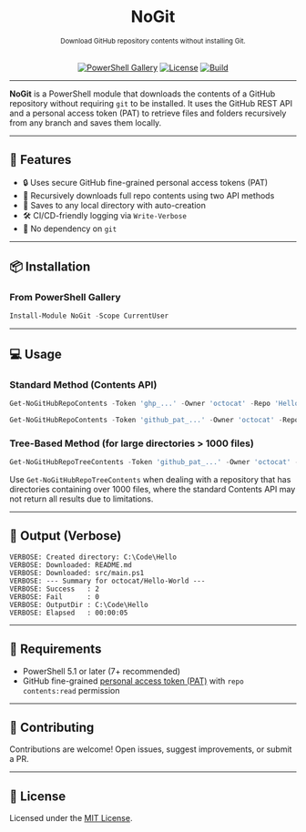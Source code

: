 <h1 align="center">NoGit</h1>
<div align="center">
<sub>Download GitHub repository contents without installing Git.</sub>
<br /><br />

[![PowerShell Gallery](https://img.shields.io/powershellgallery/v/NoGit?label=Gallery)](https://www.powershellgallery.com/packages/NoGit)
[![License](https://img.shields.io/github/license/kevinblumenfeld/NoGit)](LICENSE)
[![Build](https://github.com/kevinblumenfeld/NoGit/actions/workflows/ci.yml/badge.svg)](https://github.com/kevinblumenfeld/NoGit/actions)

</div>

---

**NoGit** is a PowerShell module that downloads the contents of a GitHub repository without requiring `git` to be installed. It uses the GitHub REST API and a personal access token (PAT) to retrieve files and folders recursively from any branch and saves them locally.

---

## 🚀 Features

- 🔒 Uses secure GitHub fine-grained personal access tokens (PAT)
- 📂 Recursively downloads full repo contents using two API methods
- 📁 Saves to any local directory with auto-creation
- 🛠️ CI/CD-friendly logging via `Write-Verbose`
- 🚫 No dependency on `git`

---

## 📦 Installation

### From PowerShell Gallery

```powershell
Install-Module NoGit -Scope CurrentUser
```

---

## 💻 Usage

### Standard Method (Contents API)

```powershell
Get-NoGitHubRepoContents -Token 'ghp_...' -Owner 'octocat' -Repo 'Hello-World' -TargetDir 'C:\Temp\Hello-World'
```

```powershell
Get-NoGitHubRepoContents -Token 'github_pat_...' -Owner 'octocat' -Repo 'Hello-World' -TargetDir 'C:\Temp\Hello-World' -Verbose
```

### Tree-Based Method (for large directories > 1000 files)

```powershell
Get-NoGitHubRepoTreeContents -Token 'github_pat_...' -Owner 'octocat' -Repo 'Hello-World' -TargetDir 'C:\Temp\Hello-World' -Verbose
```

Use `Get-NoGitHubRepoTreeContents` when dealing with a repository that has directories containing over 1000 files, where the standard Contents API may not return all results due to limitations.

---

## 🧪 Output (Verbose)

```
VERBOSE: Created directory: C:\Code\Hello
VERBOSE: Downloaded: README.md
VERBOSE: Downloaded: src/main.ps1
VERBOSE: --- Summary for octocat/Hello-World ---
VERBOSE: Success   : 2
VERBOSE: Fail      : 0
VERBOSE: OutputDir : C:\Code\Hello
VERBOSE: Elapsed   : 00:00:05
```

---

## 🔐 Requirements

- PowerShell 5.1 or later (7+ recommended)
- GitHub fine-grained [personal access token (PAT)](https://github.com/settings/tokens) with `repo contents:read` permission

---

## 🤝 Contributing

Contributions are welcome! Open issues, suggest improvements, or submit a PR.

---

## 📄 License

Licensed under the [MIT License](LICENSE).


